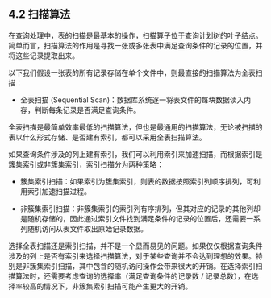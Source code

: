 ## 4.2 扫描算法

<!-- 表的扫描是物理查询计划中最基本的操作，如对于 `SELECT * FROM A;` 这样一条简单的 SQL 查询，我们只需要将表`A`扫描一遍，输出表`A`的所有记录即可。

而大部分情况下，查询会包含一个谓词，如 `SELECT * FROM A WHERE a < 10`，这时我们在扫描表`A`的同时，还需要判断表`A`的每条记录是否符合谓词条件。对于这类查询，表的扫描算法主要有两种：

- 顺序扫描 (Sequential Scan)。最基本的扫描算法，扫描一张表的所有记录，判断记录是否符合选择条件，符合则将其加入查询结果，不符合则丢弃。
- 索引扫描 (Index Scan)。如果选择条件对应的列上有索引，便可以利用索引来得到符合条件的记录，避免全表扫描的过程。 -->

在查询处理中，表的扫描是最基本的操作，扫描算子位于查询计划树的叶子结点。简单而言，扫描算法的作用是寻找一张或多张表中满足查询条件的记录的位置，并将这些记录提取出来。

以下我们假设一张表的所有记录存储在单个文件中，则最直接的扫描算法为全表扫描：

- 全表扫描 (Sequential Scan)：数据库系统逐一将表文件的每块数据读入内存，判断每条记录是否满足查询条件。

全表扫描是最简单效率最低的扫描算法，但也是最通用的扫描算法，无论被扫描的表以什么形式存储、是否建有索引，都可以采用全表扫描算法。

如果查询条件涉及的列上建有索引，我们可以利用索引来加速扫描，而根据索引是簇集索引或非簇集索引，索引扫描分为两种策略：

- 簇集索引扫描：如果索引为簇集索引，则表的数据按照索引列顺序排列，可利用索引加速扫描过程。

- 非簇集索引扫描：非簇集索引的索引列有序排列，但其对应的记录的其他列却是随机存储的，因此通过索引文件找到满足条件的记录的位置后，还需要一系列随机访问从表文件取出原始记录数据。

选择全表扫描还是索引扫描，并不是一个显而易见的问题。如果仅仅根据查询条件涉及的列上是否有索引来选择扫描算法，对于某些查询并不会达到理想的效果。特别是非簇集索引扫描，其中包含的随机访问操作会带来很大的开销。在选择索引扫描算法时，还需要考虑查询的选择率（满足查询条件的记录数 / 记录总数），在选择率较高的情况下，非簇集索引扫描可能产生更大的开销。